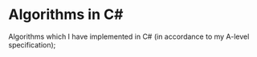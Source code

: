 # Algorithms in C#
Algorithms which I have implemented in C# (in accordance to my A-level specification);
